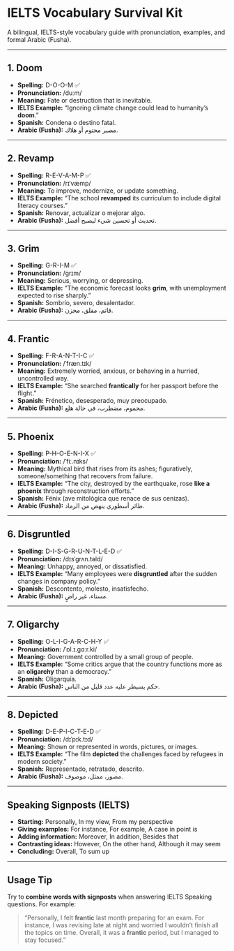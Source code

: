 # IELTS Vocabulary Survival Kit
A bilingual, IELTS-style vocabulary guide with pronunciation, examples, and formal Arabic (Fusha).

---

## 1. Doom
- **Spelling:** D-O-O-M ✅
- **Pronunciation:** /duːm/
- **Meaning:** Fate or destruction that is inevitable.
- **IELTS Example:** “Ignoring climate change could lead to humanity’s **doom**.”
- **Spanish:** Condena o destino fatal.
- **Arabic (Fusha):** مصير محتوم أو هلاك.

---

## 2. Revamp
- **Spelling:** R-E-V-A-M-P ✅
- **Pronunciation:** /rɪˈvæmp/
- **Meaning:** To improve, modernize, or update something.
- **IELTS Example:** “The school **revamped** its curriculum to include digital literacy courses.”
- **Spanish:** Renovar, actualizar o mejorar algo.
- **Arabic (Fusha):** تحديث أو تحسين شيء ليصبح أفضل.

---

## 3. Grim
- **Spelling:** G-R-I-M ✅
- **Pronunciation:** /ɡrɪm/
- **Meaning:** Serious, worrying, or depressing.
- **IELTS Example:** “The economic forecast looks **grim**, with unemployment expected to rise sharply.”
- **Spanish:** Sombrío, severo, desalentador.
- **Arabic (Fusha):** قاتم، مقلق، محزن.

---

## 4. Frantic
- **Spelling:** F-R-A-N-T-I-C ✅
- **Pronunciation:** /ˈfræn.tɪk/
- **Meaning:** Extremely worried, anxious, or behaving in a hurried, uncontrolled way.
- **IELTS Example:** “She searched **frantically** for her passport before the flight.”
- **Spanish:** Frénetico, desesperado, muy preocupado.
- **Arabic (Fusha):** محموم، مضطرب، في حالة هلع.

---

## 5. Phoenix
- **Spelling:** P-H-O-E-N-I-X ✅
- **Pronunciation:** /ˈfiː.nɪks/
- **Meaning:** Mythical bird that rises from its ashes; figuratively, someone/something that recovers from failure.
- **IELTS Example:** “The city, destroyed by the earthquake, rose **like a phoenix** through reconstruction efforts.”
- **Spanish:** Fénix (ave mitológica que renace de sus cenizas).
- **Arabic (Fusha):** طائر أسطوري ينهض من الرماد.

---

## 6. Disgruntled
- **Spelling:** D-I-S-G-R-U-N-T-L-E-D ✅
- **Pronunciation:** /dɪsˈɡrʌn.təld/
- **Meaning:** Unhappy, annoyed, or dissatisfied.
- **IELTS Example:** “Many employees were **disgruntled** after the sudden changes in company policy.”
- **Spanish:** Descontento, molesto, insatisfecho.
- **Arabic (Fusha):** مستاء، غير راضٍ.

---

## 7. Oligarchy
- **Spelling:** O-L-I-G-A-R-C-H-Y ✅
- **Pronunciation:** /ˈɒl.ɪ.ɡɑːr.ki/
- **Meaning:** Government controlled by a small group of people.
- **IELTS Example:** “Some critics argue that the country functions more as an **oligarchy** than a democracy.”
- **Spanish:** Oligarquía.
- **Arabic (Fusha):** حكم يسيطر عليه عدد قليل من الناس.

---

## 8. Depicted
- **Spelling:** D-E-P-I-C-T-E-D ✅
- **Pronunciation:** /dɪˈpɪk.tɪd/
- **Meaning:** Shown or represented in words, pictures, or images.
- **IELTS Example:** “The film **depicted** the challenges faced by refugees in modern society.”
- **Spanish:** Representado, retratado, descrito.
- **Arabic (Fusha):** مصور، ممثل، موصوف.

---

## Speaking Signposts (IELTS)
- **Starting:** Personally, In my view, From my perspective
- **Giving examples:** For instance, For example, A case in point is
- **Adding information:** Moreover, In addition, Besides that
- **Contrasting ideas:** However, On the other hand, Although it may seem
- **Concluding:** Overall, To sum up

---

## Usage Tip
Try to **combine words with signposts** when answering IELTS Speaking questions. For example:
> “Personally, I felt **frantic** last month preparing for an exam. For instance, I was revising late at night and worried I wouldn’t finish all the topics on time. Overall, it was a **frantic** period, but I managed to stay focused.”


